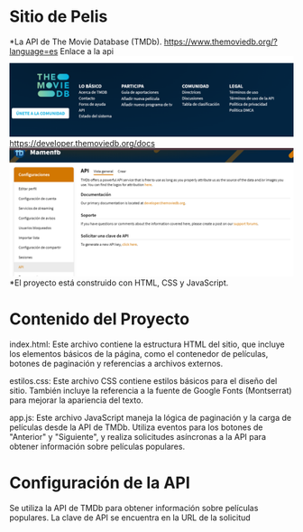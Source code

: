 # Sitio de Pelis
 *La API de The Movie Database (TMDb). https://www.themoviedb.org/?language=es
    Enlace a la api 
    ![Alt text](image-2.png)
      https://developer.themoviedb.org/docs
    ![Alt text](image-1.png)
 *El proyecto está construido con HTML, CSS y JavaScript.

# Contenido del Proyecto
index.html: Este archivo contiene la estructura HTML del sitio, que incluye los elementos básicos de la página, como el contenedor de películas, botones de paginación y referencias a archivos externos.

estilos.css: Este archivo CSS contiene estilos básicos para el diseño del sitio. También incluye la referencia a la fuente de Google Fonts (Montserrat) para mejorar la apariencia del texto.

app.js: Este archivo JavaScript maneja la lógica de paginación y la carga de películas desde la API de TMDb. Utiliza eventos para los botones de "Anterior" y "Siguiente", y realiza solicitudes asíncronas a la API para obtener información sobre películas populares.

# Configuración de la API
Se utiliza la API de TMDb para obtener información sobre películas populares.
La clave de API se encuentra en la URL de la solicitud 


